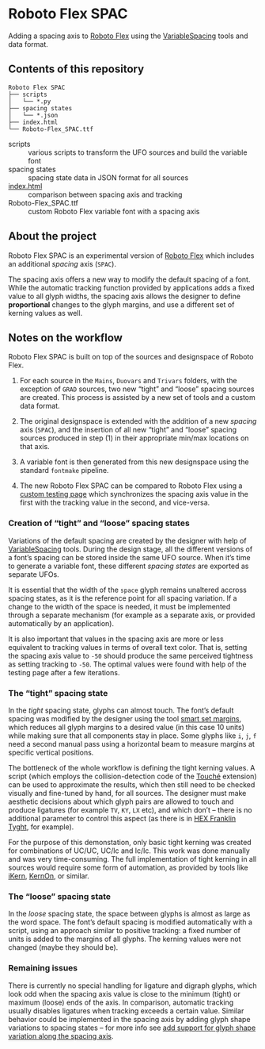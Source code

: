 Roboto Flex SPAC
================

Adding a spacing axis to [Roboto Flex] using the [VariableSpacing] tools and data format.


Contents of this repository
---------------------------

```
Roboto Flex SPAC
├── scripts
│   └── *.py
├── spacing states
│   └── *.json
├── index.html
└── Roboto-Flex_SPAC.ttf
```

<dl>
<dt>scripts
<dd>various scripts to transform the UFO sources and build the variable font
<dt>spacing states
<dd>spacing state data in JSON format for all sources
<dt><a href='http://gferreira.github.io/roboto-flex-spac/'>index.html</a>
<dd>comparison between spacing axis and tracking
<dt>Roboto-Flex_SPAC.ttf
<dd>custom Roboto Flex variable font with a spacing axis
</dl>


About the project
-----------------

Roboto Flex SPAC is an experimental version of [Roboto Flex] which includes an additional *spacing* axis (`SPAC`).

The spacing axis offers a new way to modify the default spacing of a font. While the automatic tracking function provided by applications adds a fixed value to all glyph widths, the spacing axis allows the designer to define **proportional** changes to the glyph margins, and use a different set of kerning values as well.


Notes on the workflow
---------------------

Roboto Flex SPAC is built on top of the sources and designspace of Roboto Flex.

1. For each source in the `Mains`, `Duovars` and `Trivars` folders, with the exception of `GRAD` sources, two new “tight” and “loose” spacing sources are created. This process is assisted by a new set of tools and a custom data format.

2. The original designspace is extended with the addition of a new *spacing* axis (`SPAC`), and the insertion of all new “tight” and “loose” spacing sources produced in step (1) in their appropriate min/max locations on that axis.

3. A variable font is then generated from this new designspace using the standard `fontmake` pipeline.

4. The new Roboto Flex SPAC can be compared to Roboto Flex using a [custom testing page](http://gferreira.github.io/roboto-flex-spac/) which synchronizes the spacing axis value in the first with the tracking value in the second, and vice-versa.

### Creation of “tight” and “loose” spacing states

Variations of the default spacing are created by the designer with help of [VariableSpacing] tools. During the design stage, all the different versions of a font’s spacing can be stored inside the same UFO source. When it’s time to generate a variable font, these different *spacing states* are exported as separate UFOs.

It is essential that the width of the `space` glyph remains unaltered accross spacing states, as it is the reference point for all spacing variation. If a change to the width of the space is needed, it must be implemented through a separate mechanism (for example as a separate axis, or provided automatically by an application).  

It is also important that values in the spacing axis are more or less equivalent to tracking values in terms of overall text color. That is, setting the spacing axis value to `-50` should produce the same perceived tightness as setting tracking to `-50`. The optimal values were found with help of the testing page after a few iterations.

### The “tight” spacing state

In the *tight* spacing state, glyphs can almost touch. The font’s default spacing was modified by the designer using the tool [smart set margins](https://hipertipo.gitlab.io/VariableSpacing/set-margins-tool/), which reduces all glyph margins to a desired value (in this case 10 units) while making sure that all components stay in place. Some glyphs like `i`, `j`, `f` need a second manual pass using a horizontal beam to measure margins at specific vertical positions.

The bottleneck of the whole workflow is defining the tight kerning values. A script (which employs the collision-detection code of the [Touché](http://github.com/ninastoessinger/Touche) extension) can be used to approximate the results, which then still need to be checked visually and fine-tuned by hand, for all sources. The designer must make aesthetic decisions about which glyph pairs are allowed to touch and produce ligatures (for example `TV`, `KY`, `LX` etc), and which don’t – there is no additional parameter to control this aspect (as there is in [HEX Franklin Tyght](http://hex.xyz/HEX_Franklin/Tyght/), for example).

For the purpose of this demonstation, only basic tight kerning was created for combinations of UC/UC, UC/lc and lc/lc. This work was done manually and was very time-consuming. The full implementation of tight kerning in all sources would require some form of automation, as provided by tools like [iKern](http://www.ikern.space), [KernOn](https://kern-on.com), or similar.

### The “loose” spacing state

In the *loose* spacing state, the space between glyphs is almost as large as the word space. The font’s default spacing is modified automatically with a script, using an approach similar to positive tracking: a fixed number of units is added to the margins of all glyphs. The kerning values were not changed (maybe they should be).

### Remaining issues

There is currently no special handling for ligature and digraph glyphs, which look odd when the spacing axis value is close to the minimum (tight) or maximum (loose) ends of the axis. In comparison, automatic tracking usually disables ligatures when tracking exceeds a certain value. Similar behavior could be implemented in the spacing axis by adding glyph shape variations to spacing states – for more info see [add support for glyph shape variation along the spacing axis](https://github.com/gferreira/VariableSpacing/issues/5).


[Roboto Flex]: http://github.com/googlefonts/roboto-flex
[VariableSpacing]: http://github.com/gferreira/VariableSpacing

